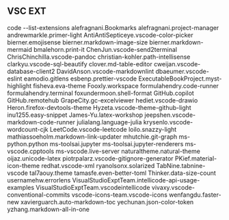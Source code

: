## VSC EXT

code --list-extensions
alefragnani.Bookmarks
alefragnani.project-manager
andrewmarkle.primer-light
AntiAntiSepticeye.vscode-color-picker
bierner.emojisense
bierner.markdown-image-size
bierner.markdown-mermaid
bmalehorn.print-it
ChenJun.vscode-send2terminal
ChrisChinchilla.vscode-pandoc
christian-kohler.path-intellisense
clarkyu.vscode-sql-beautify
clover.md-table-editor
cweijan.vscode-database-client2
DavidAnson.vscode-markdownlint
dbaeumer.vscode-eslint
eamodio.gitlens
esbenp.prettier-vscode
ExecutableBookProject.myst-highlight
fisheva.eva-theme
Fooxly.workspace
formulahendry.code-runner
formulahendry.terminal
foxundermoon.shell-format
GitHub.copilot
GitHub.remotehub
GrapeCity.gc-excelviewer
hediet.vscode-drawio
Heron.firefox-devtools-theme
Hyzeta.vscode-theme-github-light
inu1255.easy-snippet
James-Yu.latex-workshop
jeepshen.vscode-markdown-code-runner
julialang.language-julia
krysenlo.vscode-wordcount-cjk
LeetCode.vscode-leetcode
loilo.snazzy-light
mathiassoeholm.markdown-link-updater
mhutchie.git-graph
ms-python.python
ms-toolsai.jupyter
ms-toolsai.jupyter-renderers
ms-vscode.cpptools
ms-vscode.live-server
naturaltheme.natural-theme
oijaz.unicode-latex
piotrpalarz.vscode-gitignore-generator
PKief.material-icon-theme
redhat.vscode-xml
ryanolsonx.solarized
TabNine.tabnine-vscode
tal7aouy.theme
tamasfe.even-better-toml
Thinker.data-size-count
usernamehw.errorlens
VisualStudioExptTeam.intellicode-api-usage-examples
VisualStudioExptTeam.vscodeintellicode
vivaxy.vscode-conventional-commits
vscode-icons-team.vscode-icons
wenfangdu.faster-new
xavierguarch.auto-markdown-toc
yechunan.json-color-token
yzhang.markdown-all-in-one
